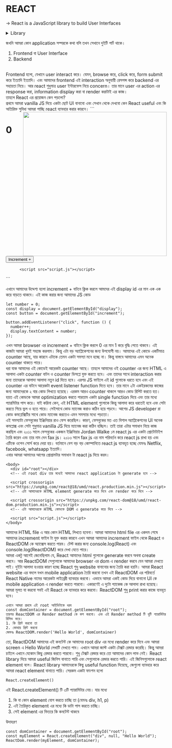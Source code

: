 # REACT
&#8594; React is a JavaScript library to build User Interfaces <br/>

<details>
<summary>Library</summary>
  Library মানে হচ্ছে কিছু কালেকশন অব কোডস, যেটা re-use করে আমরা আমাদের অ্যাপ্লিকেশন বানাতে পারি। <br/>
  React ও একইভাবে কিছু vanilla javascript code এর কালেকশন যেটা ব্যাবহার করে আমরা easily website, mobile application এমনকি desktop এর user interface ও বানাতে পারি।
</details>

জখনি আমরা কোন application সম্পরকে কথা বলি তখন সেখানে দুইটি পার্ট থাকে।
1. Frontend বা User Interface
2. Backend
<br/>
Frontend হলো, যেখানে user interact করে। যেমন, browse করে, click করে, form submit করে ইত্যাদি ইত্যাদি। এবং আমাদের frontend এই interaction অনুযায়ী রেসপন্স করে backend এর সহায়তা নিয়ে। আর react শুধুমাত্র user ইন্টারফেস নিয়ে concern। তার মানে user এর action এর response করা, information display করা বা render করাটাই এর কাজ।
<br/>
তাহলে React এর প্রয়োজন কেন পড়লো?
<br/>
প্রথমে আমরা vanilla JS দিয়ে একটা ছোট UI বানাবো এবং সেখান থেকে দেখবো কেন React useful এবং কি অতিরিক্ত সুবিধা আমরা পাচ্ছি react ব্যাবহার করার কারনে।

<img align="right"  width="450" src="https://i.ibb.co/Z8ZwNxF/Capture.png"/>
```
<!DOCTYPE html>
<html lang="en">

<head>
          <meta charset="UTF-8">
          <meta name="viewport" content="width=device-width, initial-scale=1.0">
          <title>Increment UI</title>
          <link rel="stylesheet" href="style.css">
</head>

<body>
          <div id="root">
                    <h1 id="display">0</h1>
                    <button id="increment">Increment +</button>
          </div>

          <script src="script.js"></script>
</body>

</html>
```


এখানে আমাদের উদ্দেশ্য হলো increment + বাটনে ক্লিক করলে আমদের এই display id এর মান এক এক করে বাড়তে থাকবে। এই কাজ করার জন্য আমাদের JS কোড

```
let number = 0;
const display = document.getElementById("display");
const button = document.getElementById("increment");

button.addEventListener("click", function () {
  number++;
  display.textContent = number;
});
```

এখন আমরা browser এর increment + বাটনে ক্লিক করলে 0 এর মান 1 করে বৃদ্ধি পেতে থাকবে। এই কাজটা আমরা খুবই সহজে করলাম। কিন্তু এটা বড় অ্যাপ্লিকেশনের জন্য উপযোগী নয়। আমাদের এই কোডে একটিমাত্র counter আছে, যার কারনে এটাকে তেমন একটা সমস্যা মনে হচ্ছে না। কিন্তু বাস্তবে আমাদের এমন অনেক counter থাকতে পারে।
<br/>
ধরা যাক আমাদের এই কোডেই আরেকটা counter আছে। তাহলে আমাদের ওই counter এর জন্য HTML এ আলাদা একটা counter বাটন ও counter ডিসপ্লে যুক্ত করতে হবে। এবং তাদের সাথে interaction করার জন্য তাদেরকে আলাদা আলাদা নতুন id দিতে হবে। এরপর JS ফাইলে এই id গুলোকে ধরতে হবে এবং এই counter এর বাটনে আরেকটা event listener function দিতে হবে। তার মানে ২টা একইরকমের কাজের জন্য আমাদেরকে ২ বার কোড লিখতে হয়েছে। এরকম আরও counter থাকলে আরও কোড রিপিট করতে হত। হয়ত এই কোডকে আমরা optimization করতে পারতাম একটা single function দিয়ে এবং তার মধ্যে প্যারমিটার পাস করে। যাই করিনা কেন, এই HTML element গুলোকে কিন্তু আলাদা করে ধরতেই হবে এবং সেটা করতে গিয়ে ভুল ও হতে পারে। সেইসাথে কোড ম্যানেজ করাও কঠিন হয়ে পড়বে। আগের JS developer রা কোড কমপ্লেক্সিটির সাথে কোড ম্যানেজ করতেও এমন সমস্যার মধ্যে পড়তো।
<br/>
এই সমস্যাটা ফেসবুকের ইঞ্জিনিয়ার রাও ফেস করেছিল। কারণ, ফেসবুকের মত এত বিশাল অ্যাপ্লিকেশনের UI অনেক কমপ্লেক্স এবং সেটা শুধুমাত্র vanilla JS দিয়ে ম্যানেজ করা কঠিন হচ্ছিল। তাই তারা এটার সমাধান নিয়ে কাজ করছিল এবং ২০১১ সালে ফেসবুকের একজন ইঞ্জিনিয়ার Jordan Walke ১ম react js এর একটা প্রোটোটাইপ তৈরি করেন এবং তার নাম দেন fax js। ২০১৩ সালে fax js এর নাম পরিবর্তন করে react js রাখা হয় এবং এটিকে ওপেন সোর্স করে দেয়া হয়। বর্তমানে বেশ বড় বড় কোম্পানিতে react js ব্যাবহৃত হচ্ছে যেমনঃ Netflix, facebook, whatsapp ইত্যাদি।
<br/>
এবার আমরা আমাদের আগের প্রোগ্রামটার সমাধান টা react js দিয়ে করব।

```
<body>
  <div id="root"></div>
  <!-- এই root div তার মধ্যেই আমাদের react application টা generate হবে -->

  <script crossorigin src="https://unpkg.com/react@18/umd/react.production.min.js"></script>
  <!-- এটা আমাদেরকে HTML element generate করে দিবে এবং render করে দিবে -->

  <script crossorigin src="https://unpkg.com/react-dom@18/umd/react-dom.production.min.js"></script>
  <!-- এটা আমাদেরকে HTML কোডকে DOM এ generate করে দিবে -->

  <script src="script.js"></script>
</body>
```

আমাদের HTML file এ আর কোন HTML লিখতে হবেনা। আমরা আমাদের html file এর একদম শেষে আমাদের increment ফাইল টা যুক্ত করার কারনে এখন আমরা আমাদের increment ফাইল থেকে React ও ReactDOM কে অ্যাক্সেস করতে পারব। টেস্ট করার জন্য console.log(React) এবং console.log(ReactDOM) করে দেখা যেতে পারে।
<br/>
আমরা একটু আগেই জেনেছিলাম যে, React আমাদের html গুলোকে generate করবে অথবা create করবে। আর ReactDOM সেগুলোকে আমাদের browser এর dom এ render করবে যেন আমরা দেখতে পাই। দুইটা আলাদা হওয়ার কারণ হচ্ছে React শুধু website বানানোর জন্য তৈরি করা হয়নি। আমরা React website এর বদলে যখন mobile application তৈরি করবো তখন এই ReactDOM এর পরিবর্তে React Native নামের আরেকটা লাইব্রেরী ব্যাবহার করবো। এভাবে আমরা একই কোড দিয়ে বানানো UI কে mobile application এ render করতে পারবো। একারণেই এ দুটো প্যাকেজ কে আলাদা রাখা হয়েছে। আমরা মূলত যা করবো সবই এই React কে ব্যাবহার করে করবো। ReactDOM শুধু print করার কাজে ব্যবহৃত হবে।

```
এখানে আমরা প্রথমে এই root আইডিটাকে ধরব
const domContainer = document.getElementById("root");
তারপর ReactDOM এর Render method কে কল করবো। এবং এই Render method টি দুটি প্যারামিটার রিসিভ করে।
1. কি প্রিন্ট করবো তা
2. কোথায় প্রিন্ট করবো
জেমনঃ ReactDOM.render('Hello World', domContainer)
```
তো, ReactDOM আমাদের এই কনটেন্ট কে আমাদের root div এর মধ্যে render করে দিবে এবং আমরা screen এ Hello World লেখাটি দেখতে পাব। এখানে আমরা জাস্ট একটা টেক্সট রেন্ডার করেছি। কিন্তু আমরা চাইলে এখানে যেকোন কিছু রেন্ডার করতে পারবো। শুধু টেক্সট রেন্ডার করে তো আমাদের কোন লাভ নেই। React library দিয়ে আমরা useful জিনিস বানাতে পারি এবং সেগুলোকে রেন্ডার করতে পারি। এই জিনিসগুলোকে react element বলে। React library আমাদেরকে কিছু useful function দিয়েছে, জেগুলো ব্যাবহার করে আমরা react element বানাতে পারি। সেরকম একটা ফাংশন হলো
```
React.createElement()
```
এই React.createElement() টি ৩টি প্যারামিটার নেয়। যার মধ্যে 
1. কি বা কোন element যোগ করতে চাচ্ছি তা (যেমনঃ div, h1, p)
2. এই তৈরিকৃত element এর মধ্যে কি ডাটা পাস করতে চাচ্ছি।
3. সেই element এর ভিতরে কি কনটেন্ট থাকবে

উদাহরণ
```
const domContainer = document.getElementById("root");
const myElement = React.createElement("div", null, "Hello World");
ReactDom.render(myElement, domContainer);
```
